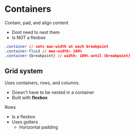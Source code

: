 # Containers

Contain, pad, and align content

- Dont need to nest them
- Is NOT a flexbox

```css
.container // sets max-width at each breakpoint
.container-fluid // max-width: 100%
.container-{breakpoint} // width: 100% until {breakpoint}
```

## Grid system

Uses containers, rows, and columns.

- Doesn't have to be nested in a container
- Built with **flexbox**

Rows

- Is a flexbox
- Uses gutters
  - Horizontal padding
